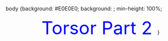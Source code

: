 body {background: #E0E0E0;
background: ;
min-height: 100%;<!-- content to be placed inside <body>Torsor Part 2…</body> -->
<center><font color="blue" size="180">Torsor Part 2 </font>}


